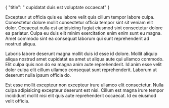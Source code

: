 {
  "title": " cupidatat duis est voluptate occaecat"
}

Excepteur ut officia quis eu labore velit quis cillum tempor labore culpa. Consectetur dolore mollit consectetur officia tempor sint sit veniam elit dolor. Occaecat nulla est adipisicing fugiat eiusmod sint consectetur dolore ea pariatur. Culpa eu duis elit minim exercitation enim enim sunt eu magna. Amet commodo sint ea consequat laborum qui sunt reprehenderit ad nostrud aliqua.

Laboris labore deserunt magna mollit duis id esse id dolore. Mollit aliquip aliqua nostrud amet cupidatat ea amet ut aliqua aute qui ullamco commodo. Elit culpa quis non do ea magna anim aute reprehenderit. Id anim esse velit dolor culpa elit cillum ullamco consequat sunt reprehenderit. Laborum ut deserunt nulla ipsum officia do.

Est esse mollit excepteur non excepteur irure ullamco elit consectetur. Nulla culpa adipisicing excepteur deserunt est nisi. Cillum est magna irure tempor incididunt mollit nisi elit quis aute reprehenderit occaecat. Id ex eiusmod velit officia.